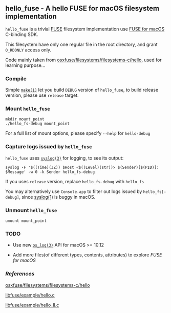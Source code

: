 ## hello_fuse - A hello FUSE for macOS filesystem implementation

`hello_fuse` is a trivial [FUSE](https://en.wikipedia.org/wiki/Filesystem_in_Userspace) filesystem implementation use [FUSE for macOS](https://osxfuse.github.io/) C-binding SDK.

This filesystem have only one regular file in the root directory, and grant `O_RDONLY` access only.

Code mainly taken from [osxfuse/filesystems/filesystems-c/hello](https://github.com/osxfuse/filesystems/tree/master/filesystems-c/hello), used for learning purpose...

### Compile

Simple [`make(1)`](x-man-page://1/make) let you build `DEBUG` version of `hello_fuse`, to build release version, please use `release` target.

### Mount `hello_fuse`

```shell
mkdir mount_point
./hello_fs-debug mount_point
```

For a full list of mount options, please specify `--help` for `hello-debug`

### Capture logs issued by `hello_fuse`

`hello_fuse` uses [`syslog(3)`](x-man-page://3/syslog) for logging, to see its output:

```shell
syslog -F '$((Time)(JZ)) $Host <$((Level)(str))> $(Sender)[$(PID)]: $Message' -w 0 -k Sender hello_fs-debug
```

If you uses `release` version, replace `hello_fs-debug` with `hello_fs`

You may alternatively use `Console.app` to filter out logs issued by `hello_fs[-debug]`, since [syslog(1)](x-man-page://1/syslog) is buggy in macOS.

### Unmount `hello_fuse`

```shell
umount mount_point
```

### TODO

* Use new [`os_log(3)`](x-man-page://3/os_log) API for macOS >= 10.12

* Add more files(of different types, contents, attributes) to explore *FUSE for macOS*

### *References*

[osxfuse/filesystems/filesystems-c/hello](https://github.com/osxfuse/filesystems/tree/master/filesystems-c/hello)

[libfuse/example/hello.c](https://github.com/libfuse/libfuse/blob/master/example/hello.c)

[libfuse/example/hello_ll.c](https://github.com/libfuse/libfuse/blob/master/example/hello_ll.c)
